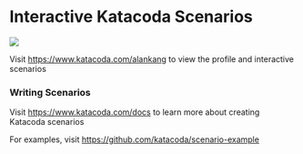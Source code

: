 # Interactive Katacoda Scenarios

[![](http://shields.katacoda.com/katacoda/alankang/count.svg)](https://www.katacoda.com/alankang "Get your profile on Katacoda.com")

Visit https://www.katacoda.com/alankang to view the profile and interactive scenarios

### Writing Scenarios
Visit https://www.katacoda.com/docs to learn more about creating Katacoda scenarios

For examples, visit https://github.com/katacoda/scenario-example
